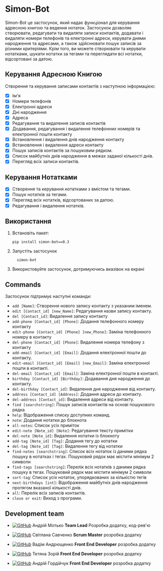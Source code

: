 # Simon-Bot

Simon-Bot це застосунок, який надає функціонал для керування адресною книгою та ведення нотаток. Застосунок дозволяє створювати, редагувати та видаляти записи контактів, додавати і видаляти номери телефонів та електронні адреси, керувати днями народження та адресами, а також здійснювати пошук записів за різними критеріями. Крім того, ви можете створювати та керувати нотатками, шукати нотатки за тегами та переглядати всі нотатки, відсортовані за датою.

## Керування Адресною Книгою

Створення та керування записами контактів з наступною інформацією:

- [x] Ім'я
- [x] Номери телефонів
- [x] Електронні адреси
- [x] Дні народження
- [x] Адреса
- [x] Редагування та видалення записів контактів
- [x] Додавання, редагування і видалення телефонних номерів та електронної пошти контакту
- [x] Встановлення і видалення днів народження контакту
- [x] Встановлення і видалення адреси контакту
- [x] Пошук записів контактів за пошуковим рядком.
- [x] Список майбутніх днів народження в межах заданої кількості днів.
- [x] Перегляд всіх записи контактів.

## Керування Нотатками

- [x] Створення та керування нотатками з вмістом та тегами.
- [x] Пошук нотатків за тегами.
- [x] Перегляд всіх нотатків, відсортованих за датою.
- [x] Редагування і видалення нотатків.

## Використання

1. Встановіть пакет:

   ```
   pip install simon-bot==0.3
   ```

2. Запустіть застосунок

   ```
     simon-bot
   ```

3. Використовуйте застосунок, дотримуючись вказівок на екрані

## Commands

Застосунок підтримує наступні команди:

- `add [Name]`: Створення нового запису контакту з указаним іменем.
- `edit [Contact_id] [new_Name]`: Редагування назви запису контакту.
- `del [Contact_id]`: Видалення запису контакту
- `add-phone [Contact_id] [Phone]`: Додання телефонного номеру контакту
- `edit-phone [Contact_id] [Phone] [new_Phone]`: Заміна телефонного номеру в контакту
- `del-phone [Contact_id] [Phone]`: Видалення номера телефону з контакту
- `add-email [Contact_id] [Email]`: Додання електронної пошти до контакту.
- `edit-email [Contact_id] [Email] [new_Email]`: Заміна електронної пошти в контакті.
- `del-email [Contact_id] [Email]`: Заміна електронної пошти в контакті.
- `birthday [Contact_id] [Birthday]`: Додавання дня народження до контакту.
- `del-birthday [Contact_id]`: Видалення дня народження від контакту.
- `address [Contact_id] [Address]`: Додання адреси до контакту.
- `del-address [Contact_id]`: Видалення адреси від контакту.
- `find [searchstring]`: Пошук записів контактів на основі пошукового рядка
- `help`: Відображення списку доступних команд.
- `note`: Додання нотатки до блокнота
- `all-notes`: Список усіх приміток
- `edit-note [Note_id] [Note]`: Редагування тексту примітки
- `del-note [Note_id]`: Видалення нотатки із блокноту
- `add-tag [Note_id] [Tag]`: Додання тегу до нотатки
- `del-tag [Note_id] [Tag]`: Видалення тегу від нотатки
- `find-notes [searchstring]`: Список всіх нотаток із даними рядка пошуку в нотатках і тегах. Пошуковий рядок має містити мінімум 2 символи
- `find-tags [searchstring]`: Перелік всіх нотатків з даними рядка пошуку в тегах. Пошуковий рядок має містити мінімум 2 символи
- `sort-tag`: Список усіх нотаток, упорядкованих за кількістю тегів
- `next-birthdays [int]`: Відображення майбутніх днів народження протягом вказаної кількості днів.
- `all`: Перелік всіх записів контактів.
- `close or exit`: Виход з програми.

## Development team

- [![GitHub](https://img.shields.io/badge/GitHub-100000?style=for-the-badge&logo=github&logoColor=white)](https://github.com/AM1007)
  Андрій Мотько **Team Lead** Розробка додатку, код-рев'ю

- [![GitHub](https://img.shields.io/badge/GitHub-100000?style=for-the-badge&logo=github&logoColor=white)](https://github.com/SvitlanaSavchenko)
  Світлана Савченко **Scrum Master** розробка додатку

- [![GitHub](https://img.shields.io/badge/GitHub-100000?style=for-the-badge&logo=github&logoColor=white)](https://github.com/Vademandr)
  Вадім Андрющенко **Front End Developer** розробка додатку

- [![GitHub](https://img.shields.io/badge/GitHub-100000?style=for-the-badge&logo=github&logoColor=white)](https://github.com/TiZorii)
  Тетяна Зорій **Front End Developer** розробка додатку

- [![GitHub](https://img.shields.io/badge/GitHub-100000?style=for-the-badge&logo=github&logoColor=white)](https://github.com/andrei-81)
  Андрій Гордійчук **Front End Developer** розробка додатку
